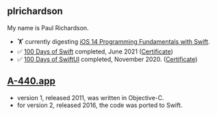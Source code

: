 
## plrichardson

My name is Paul Richardson.

- 🏋️ currently digesting [iOS 14 Programming Fundamentals with Swift][4].
- ✅ [100 Days of Swift][1] completed, June 2021 ([Certificate](https://user-images.githubusercontent.com/69896195/123594361-f4165200-d832-11eb-8c7e-6636740e9f1b.jpg))
- ✅ [100 Days of SwiftUI][2] completed, November 2020. ([Certificate](https://user-images.githubusercontent.com/69896195/123594798-7c94f280-d833-11eb-8878-253b0cea26d0.jpg))


## [A-440.app][3]

- version 1, released 2011, was written in Objective-C.
- for version 2, released 2016, the code was ported to Swift.

[1]: https://www.hackingwithswift.com/100
[20]: https://www.hackingwithswift.com/100/swiftui
[2]: https://github.com/plr-100daysOfSwiftUI
[3]: https://apps.apple.com/us/app/a-440-tuning-fork/id335593282
[4]: https://learning.oreilly.com/library/view/ios-14-programming/9781492092087/

<!--
**plrichardson/plrichardson** is a ✨ _special_ ✨ repository because its `README.md` (this file) appears on your GitHub profile.

Here are some ideas to get you started:

- 🔭 I’m currently working on ...
- 🌱 I’m currently learning ...
- 👯 I’m looking to collaborate on ...
- 🤔 I’m looking for help with ...
- 💬 Ask me about ...
- 📫 How to reach me: ...
- 😄 Pronouns: ...
- ⚡ Fun fact: ...
-->
